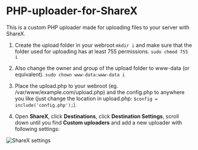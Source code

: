 # PHP-uploader-for-ShareX

This is a custom PHP uploader made for uploading files to your server with ShareX.

1. Create the upload folder in your webroot `mkdir i` and make sure that the folder used for uploading has at least 755 permissions. `sudo chmod 755 i`
1. Also change the owner and group of the upload folder to www-data (or equivalent). `sudo chown www-data:www-data i`

1. Place the upload.php to your webroot (eg. /var/www/example.com/upload.php) and the config.php to anywhere you like (just change the location in upload.php: `$config = include('config.php');`).

1. Open <b>ShareX</b>, click <b>Destinations</b>, click <b>Destination Settings</b>, scroll down until you find <b>Custom uploaders</b> and add a new uploader with following settings:

 ![ShareX settings](https://i.imgur.com/Ackyu7J.png)
